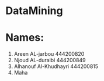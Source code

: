 # DataMining

# Names:
1. Areen AL-jarbou 444200820
2. Njoud AL-duraibi 444200849
3. Alhanouf Al-Khudhayri 444200815
4. Maha

